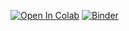 [![Open In Colab](https://colab.research.google.com/assets/colab-badge.svg)](https://colab.research.google.com/github/HST0077/AI_intro_for_Image/blob/main/AI_intro_for_image.ipynb?authuser=1)
[![Binder](https://mybinder.org/badge_logo.svg)](https://mybinder.org/v2/gh/HST0077/AI_intro_for_Image/main?urlpath=%2Fdoc%2Ftree%2FAI_intro_for_image.ipynb)
